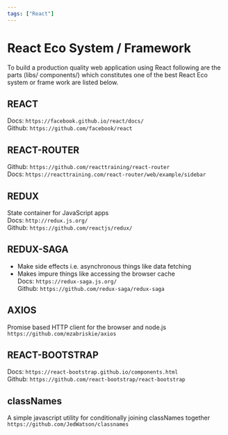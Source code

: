```yaml
---
tags: ["React"]
---
```


# React Eco System / Framework

To build a production quality web application using React following are the
 parts (libs/ components/) which constitutes one of the best React Eco
 system or frame work are listed below.  
  
## REACT  

Docs: `https://facebook.github.io/react/docs/`  
Github: `https://github.com/facebook/react`  
  
## REACT-ROUTER  

Github: `https://github.com/reacttraining/react-router`  
Docs: `https://reacttraining.com/react-router/web/example/sidebar`  
  
## REDUX  

State container for JavaScript apps  
Docs: `http://redux.js.org/`  
Github: `https://github.com/reactjs/redux/`  
  
## REDUX-SAGA  

- Make side effects i.e. asynchronous things like data fetching  
- Makes impure things like accessing the browser cache  
Docs: `https://redux-saga.js.org/`  
Github: `https://github.com/redux-saga/redux-saga`  
  
## AXIOS  

Promise based HTTP client for the browser and node.js  
`https://github.com/mzabriskie/axios`  
  
## REACT-BOOTSTRAP  

Docs: `https://react-bootstrap.github.io/components.html`  
Github: `https://github.com/react-bootstrap/react-bootstrap`  
  
## classNames  

A simple javascript utility for conditionally joining classNames together  
`https://github.com/JedWatson/classnames`
